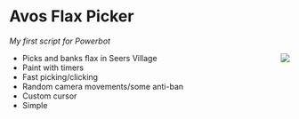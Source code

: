 <h1>Avos Flax Picker</h1>
<i>My first script for Powerbot</i>

<ul align="left">
<img align="right" style="float:right" src="http://i.imgur.com/31rRvPM.jpg" />
<li>Picks and banks flax in Seers Village</li>
<li>Paint with timers</li>
<li>Fast picking/clicking</li>
<li>Random camera movements/some anti-ban</li>
<li>Custom cursor</li>
<li>Simple</li>
</ul>

